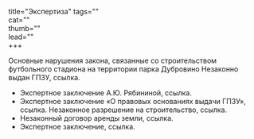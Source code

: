 title="Экспертиза"
tags=""  
cat=""  
thumb=""  
lead=""  
+++

Основные нарушения закона, связанные со строительством футбольного стадиона на территории парка Дубровино
Незаконно выдан ГПЗУ, ссылка.

* Экспертное заключение А.Ю. Рябининой, ссылка. 
* Экспертное заключение «О правовых основаниях выдачи ГПЗУ», ссылка. Незаконное разрешение на строительство, ссылка.
* Незаконный договор аренды земли, ссылка. 
* Экспертное заключение, ссылка.
